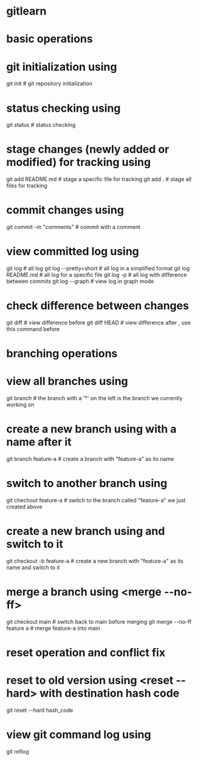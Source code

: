 # gitlearn

######
# basic operations
#####

# git initialization using <init>
git init                    # git repository initialization

# status checking using <status>
git status                  # status checking

# stage changes (newly added or modified) for tracking using <add>
git add README.md           # stage a specific file for tracking
git add .                   # stage all files for tracking

# commit changes using <commit>
git commit -m "comments"    # commit with a comment

# view committed log using <log>
git log                     # all log
git log --pretty=short      # all log in a simplified format
git log README.md           # all log for a specific file
git log -p                  # all log with difference between commits
git log --graph             # view log in graph mode

# check difference between changes
git diff                    # view difference before <add>
git diff HEAD               # view difference after <add>, use this command before <commit>

#####
# branching operations
#####

# view all branches using <branch>
git branch                  # the branch with a '*' on the left is the branch we currently working on

# create a new branch using <branch> with a name after it
git branch feature-a        # create a branch with "feature-a" as its name

# switch to another branch using <checkout>
git chechout feature-a      # switch to the branch called "feature-a" we just created above

# create a new branch using <checkout> and switch to it
git checkout -b feature-a   # create a new branch with "feature-a" as its name and switch to it

# merge a branch using <merge --no-ff>
git checkout main               # switch back to main before merging
git merge --no-ff feature a     # merge feature-a into main

#####
# reset operation and conflict fix
#####

# reset to old version using <reset --hard> with destination hash code
git reset --hard hash_code

# view git command log using <reflog>
git reflog

# 
